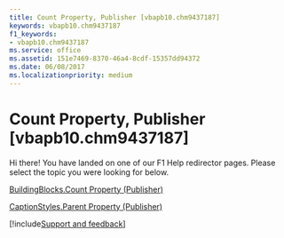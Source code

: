```yaml
---
title: Count Property, Publisher [vbapb10.chm9437187]
keywords: vbapb10.chm9437187
f1_keywords:
- vbapb10.chm9437187
ms.service: office
ms.assetid: 151e7469-8370-46a4-8cdf-15357dd94372
ms.date: 06/08/2017
ms.localizationpriority: medium
---
```



# Count Property, Publisher [vbapb10.chm9437187]

Hi there! You have landed on one of our F1 Help redirector pages. Please select the topic you were looking for below.

[BuildingBlocks.Count Property (Publisher)](https://msdn.microsoft.com/library/51a653d0-3623-8ae1-3cc6-1cd2147614e4%28Office.15%29.aspx)

[CaptionStyles.Parent Property (Publisher)](https://msdn.microsoft.com/library/ea77b815-3f65-104f-87a6-73474a7f1f2d%28Office.15%29.aspx)

[!include[Support and feedback](~/includes/feedback-boilerplate.md)]